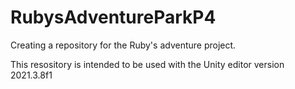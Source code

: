 # RubysAdventureParkP4
Creating a repository for the Ruby's adventure project.

This resository is intended to be used with the Unity editor version 2021.3.8f1
